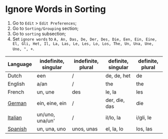 # Ignore Words in Sorting

1. Go to `Edit` > `Edit Preferences`;
2. Go to `Sorting/Grouping` section;
3. Go to `sorting` subsection;
4. Set `ignore words` to `A, An, Das, De, Der, Des, Die, Een, Ein, Eine, El, Gli, Het, Il, La, Las, Le, Les, Lo, Los, The, Un, Una, Une, Uno, ", +`.

| Language                                                      | indefinite, singular | indefinite, plural | definite, singular | definite, plural |
|---------------------------------------------------------------|----------------------|--------------------|--------------------|------------------|
| Dutch                                                         | een                  | /                  | de, de, het        | de               |
| English                                                       | a/an                 | /                  | the                | the              |
| French                                                        | un, une              | des                | le, la             | les              |
| [German](https://en.wikipedia.org/wiki/German_articles)       | ein, eine, ein       | /                  | der, die, das      | die              |
| [Italian](https://en.wikipedia.org/wiki/Italian_grammar)      | un/uno, una/un'      | /                  | il/lo, la          | i/gli, le        |
| [Spanish](https://en.wikipedia.org/wiki/Spanish_determiners)  | un, una, uno         | unos, unas         | el, la, lo         | los, las         |

